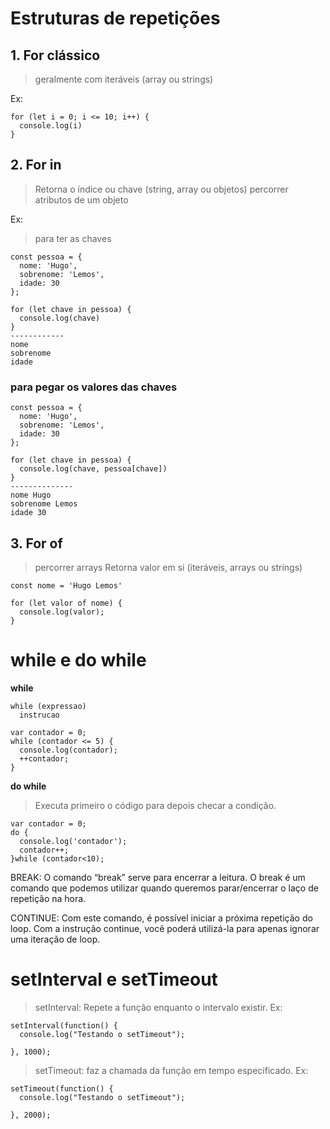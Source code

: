 # Estruturas de repetições

## 1. For clássico 
> geralmente com iteráveis (array ou strings) <br>

Ex:
```
for (let i = 0; i <= 10; i++) {
  console.log(i)
}
```
## 2. For in 
> Retorna o índice ou chave (string, array ou objetos)
> percorrer atributos de um objeto

Ex:
>para ter as chaves
```
const pessoa = {
  nome: 'Hugo',
  sobrenome: 'Lemos',
  idade: 30
};

for (let chave in pessoa) {
  console.log(chave)
}
------------
nome
sobrenome
idade

```
### para pegar os valores das chaves
```
const pessoa = {
  nome: 'Hugo',
  sobrenome: 'Lemos',
  idade: 30
};

for (let chave in pessoa) {
  console.log(chave, pessoa[chave])
}
--------------
nome Hugo
sobrenome Lemos
idade 30
```

## 3. For of
>percorrer arrays
> Retorna  valor em si (iteráveis, arrays ou strings)
```
const nome = 'Hugo Lemos'

for (let valor of nome) {
  console.log(valor);
}
```
# while e do while
<b>while</b>

```
while (expressao)
  instrucao

var contador = 0;
while (contador <= 5) {
  console.log(contador);
  ++contador;
}
```
<b>do while</b>
>Executa primeiro o código para depois checar a condição.

```
var contador = 0;
do { 
  console.log('contador');
  contador++;
}while (contador<10);
```
BREAK:
O comando “break” serve para encerrar a leitura. O break é um comando que podemos utilizar quando queremos parar/encerrar o laço de repetição na hora.

CONTINUE:
Com este comando, é possível iniciar a próxima repetição do loop. 
Com a instrução continue, você poderá utilizá-la para apenas ignorar  uma iteração de loop.

# setInterval e setTimeout

>setInterval: Repete a função enquanto o intervalo existir.
Ex:
```
setInterval(function() {
  console.log("Testando o setTimeout");

}, 1000);
```
>setTimeout: faz a chamada da função em tempo especificado.
Ex:
```
setTimeout(function() {
  console.log("Testando o setTimeout");

}, 2000);
```